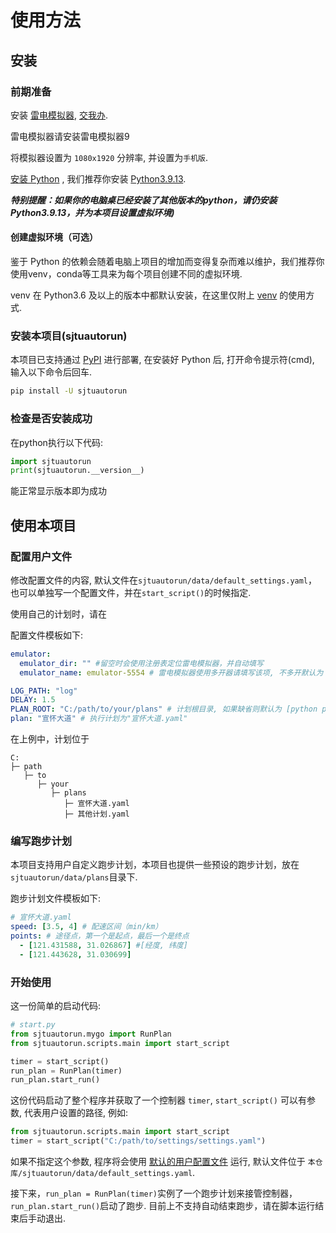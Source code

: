 # 使用方法

## 安装

### 前期准备

安装 [雷电模拟器](https://www.ldmnq.com/), [交我办](https://net.sjtu.edu.cn/wlfw/jwbApp.htm).

雷电模拟器请安装雷电模拟器9

将模拟器设置为 `1080x1920` 分辨率, 并设置为`手机版`.

[安装 Python](https://zhuanlan.zhihu.com/p/111168324) , 我们推荐你安装 [Python3.9.13](https://www.python.org/downloads/release/python-3913/).

***特别提醒：如果你的电脑桌已经安装了其他版本的python，请仍安装Python3.9.13，并为本项目设置虚拟环境)***

#### 创建虚拟环境（可选）

鉴于 Python 的依赖会随着电脑上项目的增加而变得复杂而难以维护，我们推荐你使用venv，conda等工具来为每个项目创建不同的虚拟环境.

venv 在 Python3.6 及以上的版本中都默认安装，在这里仅附上 [venv](https://zhuanlan.zhihu.com/p/341481537) 的使用方式.

### 安装本项目(sjtuautorun)

本项目已支持通过 [PyPI](https://pypi.org/project/sjtuautorun/) 进行部署, 在安装好 Python 后, 打开命令提示符(cmd), 输入以下命令后回车.

```bash
pip install -U sjtuautorun
```

### 检查是否安装成功

在python执行以下代码:

```python
import sjtuautorun
print(sjtuautorun.__version__)
```

能正常显示版本即为成功

## 使用本项目

### 配置用户文件

修改配置文件的内容, 默认文件在`sjtuautorun/data/default_settings.yaml`，也可以单独写一个配置文件，并在`start_script()`的时候指定.

使用自己的计划时，请在

配置文件模板如下:

```yaml
emulator:
  emulator_dir: "" #留空时会使用注册表定位雷电模拟器，并自动填写
  emulator_name: emulator-5554 # 雷电模拟器使用多开器请填写该项, 不多开默认为 "emulator-5554"

LOG_PATH: "log"
DELAY: 1.5
PLAN_ROOT: "C:/path/to/your/plans" # 计划根目录, 如果缺省则默认为 [python packages 目录]/sjtuautorun/data/plans
plan: "宣怀大道" # 执行计划为"宣怀大道.yaml"
```
在上例中，计划位于

```
C:
├─ path
   ├─ to
      ├─ your
         ├─ plans
            ├─ 宣怀大道.yaml
            ├─ 其他计划.yaml
```

### 编写跑步计划

本项目支持用户自定义跑步计划，本项目也提供一些预设的跑步计划，放在`sjtuautorun/data/plans`目录下.

跑步计划文件模板如下:

```yaml
# 宣怀大道.yaml
speed: [3.5, 4] # 配速区间（min/km）
points: # 途径点，第一个是起点，最后一个是终点
  - [121.431588, 31.026867] #[经度, 纬度]
  - [121.443628, 31.030699]
```

### 开始使用

这一份简单的启动代码:

```python
# start.py
from sjtuautorun.mygo import RunPlan
from sjtuautorun.scripts.main import start_script

timer = start_script()
run_plan = RunPlan(timer)
run_plan.start_run()

```

这份代码启动了整个程序并获取了一个控制器 `timer`, `start_script()` 可以有参数, 代表用户设置的路径, 例如:

```python
from sjtuautorun.scripts.main import start_script
timer = start_script("C:/path/to/settings/settings.yaml")
```

如果不指定这个参数, 程序将会使用
[默认的用户配置文件](../sjtuautorun/data/default_settings.yaml)
运行, 默认文件位于 `本仓库/sjtuautorun/data/default_settings.yaml`.

接下来，`run_plan = RunPlan(timer)`实例了一个跑步计划来接管控制器，`run_plan.start_run()`启动了跑步.
目前上不支持自动结束跑步，请在脚本运行结束后手动退出.
